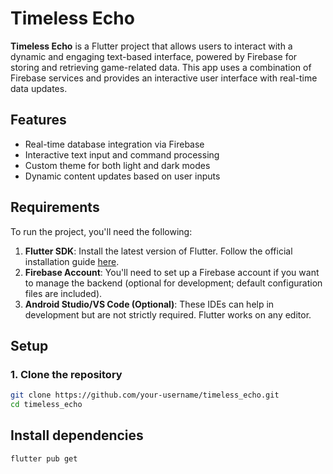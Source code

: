 # Timeless Echo

**Timeless Echo** is a Flutter project that allows users to interact with a dynamic and engaging text-based interface, powered by Firebase for storing and retrieving game-related data. This app uses a combination of Firebase services and provides an interactive user interface with real-time data updates.

## Features

- Real-time database integration via Firebase
- Interactive text input and command processing
- Custom theme for both light and dark modes
- Dynamic content updates based on user inputs

## Requirements

To run the project, you'll need the following:

1. **Flutter SDK**: Install the latest version of Flutter. Follow the official installation guide [here](https://flutter.dev/docs/get-started/install).
2. **Firebase Account**: You'll need to set up a Firebase account if you want to manage the backend (optional for development; default configuration files are included).
3. **Android Studio/VS Code (Optional)**: These IDEs can help in development but are not strictly required. Flutter works on any editor.

## Setup

### 1. Clone the repository

```bash
git clone https://github.com/your-username/timeless_echo.git
cd timeless_echo
```

## Install dependencies
```bash
flutter pub get
```
